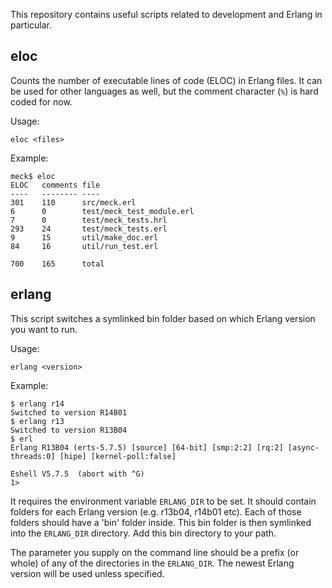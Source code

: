 This repository contains useful scripts related to development and Erlang in particular.

eloc
----
Counts the number of executable lines of code (ELOC) in Erlang files. It can be used for other languages as well, but the comment character (`%`) is hard coded for now.

Usage:

    eloc <files>

Example:

    meck$ eloc
    ELOC   comments file
    ----   -------- ----
    301    110	    src/meck.erl
    6      0        test/meck_test_module.erl
    7      0	    test/meck_tests.hrl
    293    24	    test/meck_tests.erl
    9      15	    util/make_doc.erl
    84     16	    util/run_test.erl

    700    165	    total

erlang
------
This script switches a symlinked bin folder based on which Erlang
version you want to run.

Usage:

    erlang <version>

Example:

    $ erlang r14
    Switched to version R14B01
    $ erlang r13
    Switched to version R13B04
    $ erl
    Erlang R13B04 (erts-5.7.5) [source] [64-bit] [smp:2:2] [rq:2] [async-threads:0] [hipe] [kernel-poll:false]

    Eshell V5.7.5  (abort with ^G)
    1>

It requires the environment variable `ERLANG_DIR` to be set. It should
contain folders for each Erlang version (e.g. r13b04, r14b01
etc). Each of those folders should have a 'bin' folder inside. This
bin folder is then symlinked into the `ERLANG_DIR` directory. Add this
bin directory to your path.

The <version> parameter you supply on the command line should be a
prefix (or whole) of any of the directories in the `ERLANG_DIR`. The
newest Erlang version will be used unless specified.

